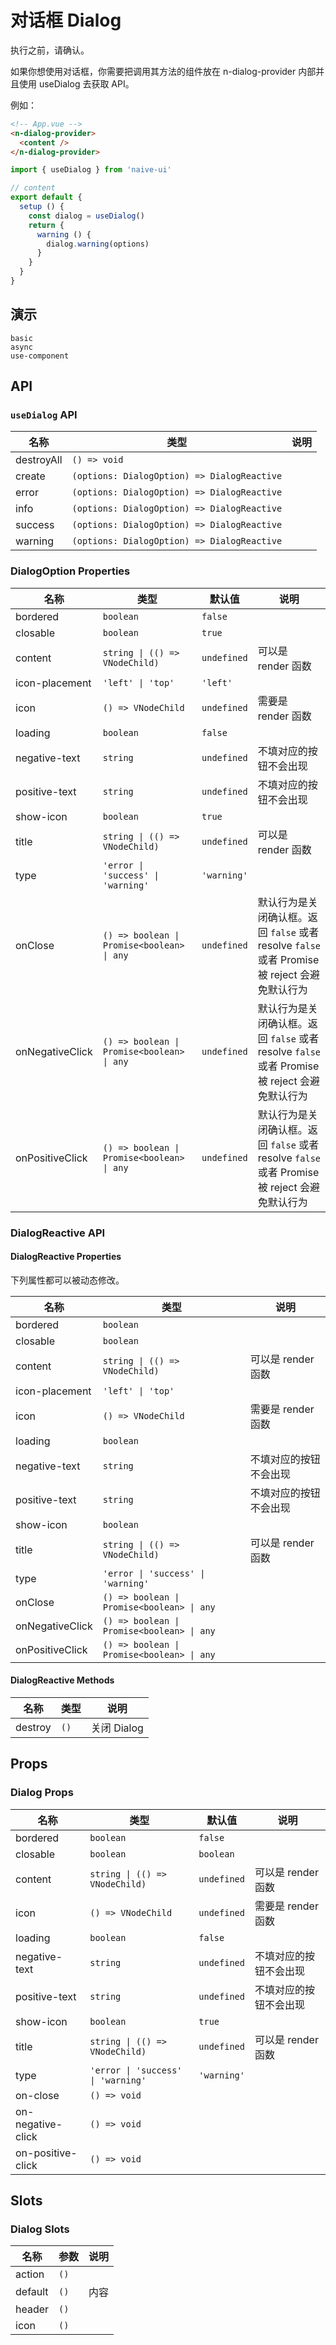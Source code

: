 # 对话框 Dialog

执行之前，请确认。

<n-alert title="使用前提" type="warning">
  如果你想使用对话框，你需要把调用其方法的组件放在 <n-text code>n-dialog-provider</n-text> 内部并且使用 <n-text code>useDialog</n-text> 去获取 API。
</n-alert>

例如：

```html
<!-- App.vue -->
<n-dialog-provider>
  <content />
</n-dialog-provider>
```

```js
import { useDialog } from 'naive-ui'

// content
export default {
  setup () {
    const dialog = useDialog()
    return {
      warning () {
        dialog.warning(options)
      }
    }
  }
}
```

## 演示

```demo
basic
async
use-component
```

## API

### `useDialog` API

| 名称       | 类型                                        | 说明 |
| ---------- | ------------------------------------------- | ---- |
| destroyAll | `() => void`                                |      |
| create     | `(options: DialogOption) => DialogReactive` |      |
| error      | `(options: DialogOption) => DialogReactive` |      |
| info       | `(options: DialogOption) => DialogReactive` |      |
| success    | `(options: DialogOption) => DialogReactive` |      |
| warning    | `(options: DialogOption) => DialogReactive` |      |

### DialogOption Properties

| 名称 | 类型 | 默认值 | 说明 |
| --- | --- | --- | --- |
| bordered | `boolean` | `false` |  |
| closable | `boolean` | `true` |  |
| content | `string \| (() => VNodeChild)` | `undefined` | 可以是 render 函数 |
| icon-placement | `'left' \| 'top'` | `'left'` |  |
| icon | `() => VNodeChild` | `undefined` | 需要是 render 函数 |
| loading | `boolean` | `false` |  |
| negative-text | `string` | `undefined` | 不填对应的按钮不会出现 |
| positive-text | `string` | `undefined` | 不填对应的按钮不会出现 |
| show-icon | `boolean` | `true` |  |
| title | `string \| (() => VNodeChild)` | `undefined` | 可以是 render 函数 |
| type | `'error \| 'success' \| 'warning'` | `'warning'` |  |
| onClose | `() => boolean \| Promise<boolean> \| any` | `undefined` | 默认行为是关闭确认框。返回 `false` 或者 resolve `false` 或者 Promise 被 reject 会避免默认行为 |
| onNegativeClick | `() => boolean \| Promise<boolean> \| any` | `undefined` | 默认行为是关闭确认框。返回 `false` 或者 resolve `false` 或者 Promise 被 reject 会避免默认行为 |
| onPositiveClick | `() => boolean \| Promise<boolean> \| any` | `undefined` | 默认行为是关闭确认框。返回 `false` 或者 resolve `false` 或者 Promise 被 reject 会避免默认行为 |

### DialogReactive API

#### DialogReactive Properties

下列属性都可以被动态修改。

| 名称 | 类型 | 说明 |
| --- | --- | --- |
| bordered | `boolean` |  |
| closable | `boolean` |  |
| content | `string \| (() => VNodeChild)` | 可以是 render 函数 |
| icon-placement | `'left' \| 'top'` |  |
| icon | `() => VNodeChild` | 需要是 render 函数 |
| loading | `boolean` |  |
| negative-text | `string` | 不填对应的按钮不会出现 |
| positive-text | `string` | 不填对应的按钮不会出现 |
| show-icon | `boolean` |  |
| title | `string \| (() => VNodeChild)` | 可以是 render 函数 |
| type | `'error \| 'success' \| 'warning'` |  |
| onClose | `() => boolean \| Promise<boolean> \| any` |  |
| onNegativeClick | `() => boolean \| Promise<boolean> \| any` |  |
| onPositiveClick | `() => boolean \| Promise<boolean> \| any` |  |

#### DialogReactive Methods

| 名称    | 类型 | 说明        |
| ------- | ---- | ----------- |
| destroy | `()` | 关闭 Dialog |

## Props

### Dialog Props

| 名称 | 类型 | 默认值 | 说明 |
| --- | --- | --- | --- |
| bordered | `boolean` | `false` |  |
| closable | `boolean` | `boolean` |  |
| content | `string \| (() => VNodeChild)` | `undefined` | 可以是 render 函数 |
| icon | `() => VNodeChild` | `undefined` | 需要是 render 函数 |
| loading | `boolean` | `false` |  |
| negative-text | `string` | `undefined` | 不填对应的按钮不会出现 |
| positive-text | `string` | `undefined` | 不填对应的按钮不会出现 |
| show-icon | `boolean` | `true` |  |
| title | `string \| (() => VNodeChild)` | `undefined` | 可以是 render 函数 |
| type | `'error \| 'success' \| 'warning'` | `'warning'` |  |
| on-close | `() => void` |  |
| on-negative-click | `() => void` |  |
| on-positive-click | `() => void` |  |

## Slots

### Dialog Slots

| 名称    | 参数 | 说明 |
| ------- | ---- | ---- |
| action  | `()` |      |
| default | `()` | 内容 |
| header  | `()` |      |
| icon    | `()` |      |
